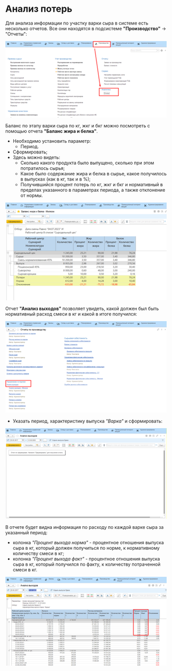 # Анализ потерь

Для анализа информации по участку варки сыра в системе есть
несколько отчетов. Все они находятся в подсистеме **"Производство"** -\>
"Отчеты":

![](LossAnalysis.assets/1.png)

Баланс по этапу варки сыра по кг, жкг и бкг можно посмотреть с помощью отчета **"Баланс жира и белка"**.

- Необходимо установить параметр:
    - Период. 
- Cформировать;
- Здесь можно видеть:
    -   Сколько какого продукта было выпущено, сколько при этом потратилось сырья;
    -   Какое было содержание жира и белка в сырье, какое получилось в выпусках (как в кг, так и в %);
    -   Получившийся процент потерь по кг, жкг и бкг и нормативный в пределах указанного в параметрах периода, а также отклонение от нормы.

![](LossAnalysis.assets/2.png)

Отчет **"Анализ выходов"** позволяет увидеть, какой должен был быть нормативный расход смеси в кг и какой в итоге получился:  

![](LossAnalysis.assets/3.png)

-   Указать период, характеристику выпуска *"Варка"* и сформировать:  

![](LossAnalysis.assets/1.gif)  
 
В отчете будет видна информация по расходу по каждой варке сыра за указанный период:  

- колонка *"Процент выхода норма"* - процентное отношения выпуска сыра в кг, который должен получиться по норме, к нормативному количеству смеси в кг;
- колонка *"Процент выхода факт"* - процентное отношения выпуска сыра в кг, который получился по факту, к количеству потраченной смеси в кг.
  
![](LossAnalysis.assets/4.png)

